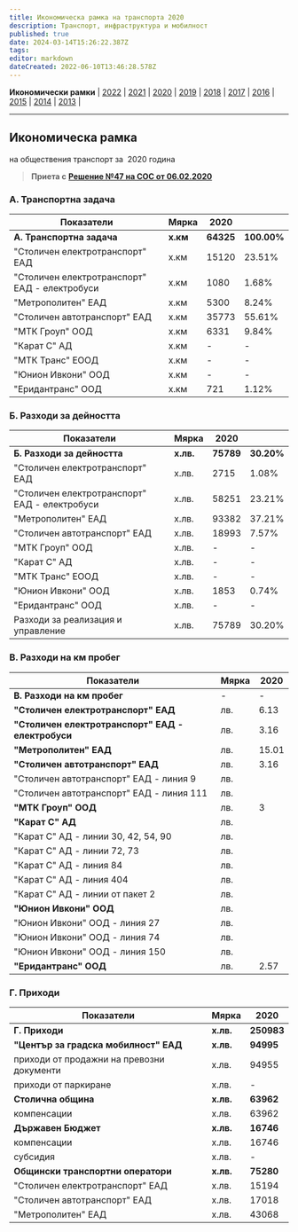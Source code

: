 ```yaml
---
title: Икономическа рамка на транспорта 2020
description: Транспорт, инфраструктура и мобилност
published: true
date: 2024-03-14T15:26:22.387Z
tags: 
editor: markdown
dateCreated: 2022-06-10T13:46:28.578Z
---
```


**Икономически рамки** | [2022](/bg/economics-and-society/economic-framework/2022) | [2021](/bg/economics-and-society/economic-framework/2021) | [2020](/bg/economics-and-society/economic-framework/2020) | [2019](/bg/economics-and-society/economic-framework/2019) | [2018](/bg/economics-and-society/economic-framework/2018) | [2017](/bg/economics-and-society/economic-framework/2017) | [2016](/bg/economics-and-society/economic-framework/2016) | [2015](/bg/economics-and-society/economic-framework/2015) | [2014](/bg/economics-and-society/economic-framework/2014) | [2013](/bg/economics-and-society/economic-framework/2013) |

---

## **Икономическа рамка**  
на обществения транспорт за  2020 година

> **Приета с** [**Решение №47 на СОС от 06.02.2020**](http://trinmo.org/bg/politics/sofia-council-decisions#%D1%80%D0%B5%D1%88%D0%B5%D0%BD%D0%B8%D0%B5-no47-%D0%BD%D0%B0-%D1%81%D0%BE%D1%81-%D0%BE%D1%82-06022020)

### **А. Транспортна задача**

| Показатели | Мярка | 2020 |     |
| --- | --- | --- | --- |
| **А. Транспортна задача** | **х.км** | **64325** | **100.00%** |
| "Столичен електротранспорт" ЕАД | х.км | 15120 | 23.51% |
| "Столичен електротранспорт" ЕАД - електробуси | х.км | 1080 | 1.68% |
| "Метрополитен" ЕАД | х.км | 5300 | 8.24% |
| "Столичен автотранспорт" ЕАД | х.км | 35773 | 55.61% |
| "МТК Гроуп" ООД | х.км | 6331 | 9.84% |
| "Карат С" АД | х.км | \-  | \-  |
| "МТК Транс" ЕООД | х.км | \-  | \-  |
| "Юнион Ивкони" ООД | х.км | \-  | \-  |
| "Еридантранс" ООД | х.км | 721 | 1.12% |

### Б. Разходи за дейността

| Показатели | Мярка | 2020 |     |
| --- | --- | --- | --- |
| **Б. Разходи за дейността** | **х.лв.** | **75789** | **30.20%** |
| "Столичен електротранспорт" ЕАД | х.лв. | 2715 | 1.08% |
| "Столичен електротранспорт" ЕАД - електробуси | х.лв. | 58251 | 23.21% |
| "Метрополитен" ЕАД | х.лв. | 93382 | 37.21% |
| "Столичен автотранспорт" ЕАД | х.лв. | 18993 | 7.57% |
| "МТК Гроуп" ООД | х.лв. | \-  | \-  |
| "Карат С" АД | х.лв. | \-  | \-  |
| "МТК Транс" ЕООД | х.лв. | \-  | \-  |
| "Юнион Ивкони" ООД | х.лв. | 1853 | 0.74% |
| "Еридантранс" ООД | х.лв. | \-  | \-  |
| Разходи за реализация и управление | х.лв. | 75789 | 30.20% |

### В. Разходи на км пробег

| Показатели | Мярка | 2020 |
| --- | --- | --- |
| **В. Разходи на км пробег** | -   | -   |
| **"Столичен електротранспорт" ЕАД** | лв. | 6.13 |
| **"Столичен електротранспорт" ЕАД - електробуси** | лв. | 3.16 |
| **"Метрополитен" ЕАД** | лв. | 15.01 |
| **"Столичен автотранспорт" ЕАД** | лв. | 3.16 |
| "Столичен автотранспорт" ЕАД - линия 9 | лв. |     |
| "Столичен автотранспорт" ЕАД - линия 111 | лв. |     |
| **"МТК Гроуп" ООД** | лв. | 3   |
| **"Карат С" АД** | лв. |     |
| "Карат С" АД - линии 30, 42, 54, 90 | лв. |     |
| "Карат С" АД - линии 72, 73 | лв. |     |
| "Карат С" АД - линия 84 | лв. |     |
| "Карат С" АД - линия 404 | лв. |     |
| "Карат С" АД - линии от пакет 2 | лв. |     |
| **"Юнион Ивкони" ООД** | лв. |     |
| "Юнион Ивкони" ООД - линия 27 | лв. |     |
| "Юнион Ивкони" ООД - линия 74 | лв. |     |
| "Юнион Ивкони" ООД - линия 150 | лв. |     |
| **"Еридантранс" ООД** | лв. | 2.57 |

### Г. Приходи

| Показатели | Мярка | 2020 |
| --- | --- | --- |
| **Г. Приходи** | **х.лв.** | **250983** |
| **"Център за градска мобилност" ЕАД** | **х.лв.** | **94995** |
| приходи от продажни на превозни документи | х.лв. | 94955 |
| приходи от паркиране | х.лв. | \-  |
| **Столична община** | **х.лв.** | **63962** |
| компенсации | х.лв. | 63962 |
| **Държавен Бюджет** | **х.лв.** | **16746** |
| компенсации | х.лв. | 16746 |
| субсидия | х.лв. | \-  |
| **Общински транспортни оператори** | **х.лв.** | **75280** |
| "Столичен електротранспорт" ЕАД | х.лв. | 15194 |
| "Столичен автотранспорт" ЕАД | х.лв. | 17018 |
| "Метрополитен" ЕАД | х.лв. | 43068 |